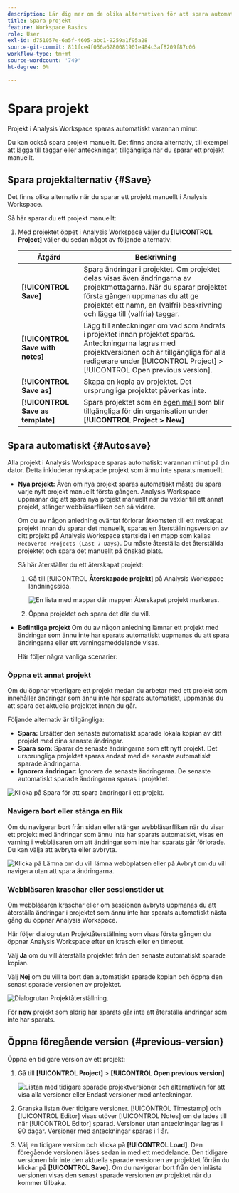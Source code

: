 ```yaml
---
description: Lär dig mer om de olika alternativen för att spara automatiskt, spara som, spara som mall och öppna tidigare versioner.
title: Spara projekt
feature: Workspace Basics
role: User
exl-id: d751057e-6a5f-4605-abc1-9259a1f95a28
source-git-commit: 811fce4f056a6280081901e484c3af8209f87c06
workflow-type: tm+mt
source-wordcount: '749'
ht-degree: 0%

---
```


# Spara projekt

Projekt i Analysis Workspace sparas automatiskt varannan minut.

Du kan också spara projekt manuellt. Det finns andra alternativ, till exempel att lägga till taggar eller anteckningar, tillgängliga när du sparar ett projekt manuellt.

## Spara projektalternativ {#Save}

Det finns olika alternativ när du sparar ett projekt manuellt i Analysis Workspace.

Så här sparar du ett projekt manuellt:

1. Med projektet öppet i Analysis Workspace väljer du **[!UICONTROL Project]** väljer du sedan något av följande alternativ:

   | Åtgärd | Beskrivning |
   |---|---| 
   | **[!UICONTROL Save]** | Spara ändringar i projektet. Om projektet delas visas även ändringarna av projektmottagarna. När du sparar projektet första gången uppmanas du att ge projektet ett namn, en (valfri) beskrivning och lägga till (valfria) taggar. |
   | **[!UICONTROL Save with notes]** | Lägg till anteckningar om vad som ändrats i projektet innan projektet sparas. Anteckningarna lagras med projektversionen och är tillgängliga för alla redigerare under [!UICONTROL Project] > [!UICONTROL Open previous version]. |
   | **[!UICONTROL Save as]** | Skapa en kopia av projektet. Det ursprungliga projektet påverkas inte. |
   | **[!UICONTROL Save as template]** | Spara projektet som en [egen mall](https://experienceleague.adobe.com/docs/analytics/analyze/analysis-workspace/build-workspace-project/starter-projects.html) som blir tillgängliga för din organisation under **[!UICONTROL Project > New]** |

## Spara automatiskt {#Autosave}

Alla projekt i Analysis Workspace sparas automatiskt varannan minut på din dator. Detta inkluderar nyskapade projekt som ännu inte sparats manuellt.

* **Nya projekt:** Även om nya projekt sparas automatiskt måste du spara varje nytt projekt manuellt första gången. Analysis Workspace uppmanar dig att spara nya projekt manuellt när du växlar till ett annat projekt, stänger webbläsarfliken och så vidare.

  Om du av någon anledning oväntat förlorar åtkomsten till ett nyskapat projekt innan du sparar det manuellt, sparas en återställningsversion av ditt projekt på Analysis Workspace startsida i en mapp som kallas `Recovered Projects (Last 7 Days)`. Du måste återställa det återställda projektet och spara det manuellt på önskad plats.

  Så här återställer du ett återskapat projekt:

   1. Gå till [!UICONTROL **Återskapade projekt**] på Analysis Workspace landningssida.

      ![En lista med mappar där mappen Återskapat projekt markeras.](assets/recovered-folder.png)

   1. Öppna projektet och spara det där du vill.


* **Befintliga projekt** Om du av någon anledning lämnar ett projekt med ändringar som ännu inte har sparats automatiskt uppmanas du att spara ändringarna eller ett varningsmeddelande visas.

  Här följer några vanliga scenarier:

### Öppna ett annat projekt

Om du öppnar ytterligare ett projekt medan du arbetar med ett projekt som innehåller ändringar som ännu inte har sparats automatiskt, uppmanas du att spara det aktuella projektet innan du går.

Följande alternativ är tillgängliga:

* **Spara:** Ersätter den senaste automatiskt sparade lokala kopian av ditt projekt med dina senaste ändringar.
* **Spara som:** Sparar de senaste ändringarna som ett nytt projekt. Det ursprungliga projektet sparas endast med de senaste automatiskt sparade ändringarna.
* **Ignorera ändringar:** Ignorera de senaste ändringarna. De senaste automatiskt sparade ändringarna sparas i projektet.

![Klicka på Spara för att spara ändringar i ett projekt.](assets/existing-save.png)

### Navigera bort eller stänga en flik

Om du navigerar bort från sidan eller stänger webbläsarfliken när du visar ett projekt med ändringar som ännu inte har sparats automatiskt, visas en varning i webbläsaren om att ändringar som inte har sparats går förlorade. Du kan välja att avbryta eller avbryta.

![Klicka på Lämna om du vill lämna webbplatsen eller på Avbryt om du vill navigera utan att spara ändringarna. ](assets/browser-image.png)

### Webbläsaren kraschar eller sessionstider ut

Om webbläsaren kraschar eller om sessionen avbryts uppmanas du att återställa ändringar i projektet som ännu inte har sparats automatiskt nästa gång du öppnar Analysis Workspace.

Här följer dialogrutan Projektåterställning som visas första gången du öppnar Analysis Workspace efter en krasch eller en timeout.

Välj **Ja** om du vill återställa projektet från den senaste automatiskt sparade kopian.

Välj **Nej** om du vill ta bort den automatiskt sparade kopian och öppna den senast sparade versionen av projektet.

![Dialogrutan Projektåterställning.](assets/project-recovery.png)

För **new** projekt som aldrig har sparats går inte att återställa ändringar som inte har sparats.

## Öppna föregående version {#previous-version}

Öppna en tidigare version av ett projekt:

1. Gå till **[!UICONTROL Project]** > **[!UICONTROL Open previous version]**

   ![Listan med tidigare sparade projektversioner och alternativen för att visa alla versioner eller Endast versioner med anteckningar.](assets/previous-versions.png)

1. Granska listan över tidigare versioner.
   [!UICONTROL Timestamp] och [!UICONTROL Editor] visas utöver [!UICONTROL Notes] om de lades till när [!UICONTROL Editor] sparad. Versioner utan anteckningar lagras i 90 dagar. Versioner med anteckningar sparas i 1 år.
1. Välj en tidigare version och klicka på **[!UICONTROL Load]**.
Den föregående versionen läses sedan in med ett meddelande. Den tidigare versionen blir inte den aktuella sparade versionen av projektet förrän du klickar på **[!UICONTROL Save]**. Om du navigerar bort från den inlästa versionen visas den senast sparade versionen av projektet när du kommer tillbaka.
